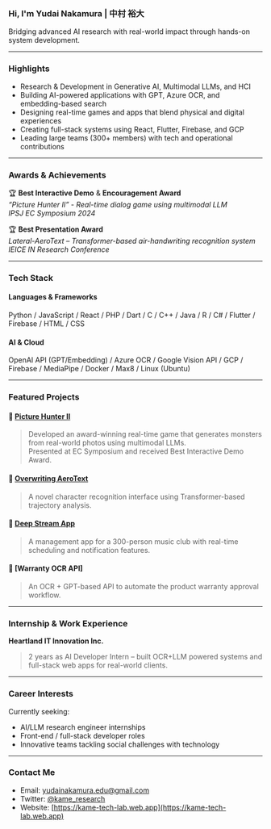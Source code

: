 ### Hi, I'm Yudai Nakamura | 中村 裕大
Bridging advanced AI research with real-world impact through hands-on system development.

---

###  Highlights
-  Research & Development in Generative AI, Multimodal LLMs, and HCI
-  Building AI-powered applications with GPT, Azure OCR, and embedding-based search
-  Designing real-time games and apps that blend physical and digital experiences
-  Creating full-stack systems using React, Flutter, Firebase, and GCP
-  Leading large teams (300+ members) with tech and operational contributions

---

### Awards & Achievements

🏆 **Best Interactive Demo** & **Encouragement Award**  
  *“Picture Hunter II” - Real-time dialog game using multimodal LLM*  
  *IPSJ EC Symposium 2024*

🏆 **Best Presentation Award**  
  *Lateral-AeroText – Transformer-based air-handwriting recognition system*  
  *IEICE IN Research Conference*

---

### Tech Stack

#### Languages & Frameworks  
Python / JavaScript / React / PHP / Dart / C / C++ / Java / R / C# / Flutter / Firebase / HTML / CSS

#### AI & Cloud  
OpenAI API (GPT/Embedding) / Azure OCR / Google Vision API / GCP / Firebase / MediaPipe / Docker / Max8 / Linux (Ubuntu)

---

### Featured Projects

#### 🔗 [Picture Hunter II](https://kame-tech-lab.web.app/project-detail?id=picture-hunter-2)  
> Developed an award-winning real-time game that generates monsters from real-world photos using multimodal LLMs.  
> Presented at EC Symposium and received Best Interactive Demo Award.

#### 🔗 [Overwriting AeroText](https://www.youtube.com/watch?v=B8NKtk1s5Lc)  
> A novel character recognition interface using Transformer-based trajectory analysis.

#### 🔗 [Deep Stream App](https://deep-stream-ksc.web.app/)  
> A management app for a 300-person music club with real-time scheduling and notification features.

#### 🔗 [Warranty OCR API]  
> An OCR + GPT-based API to automate the product warranty approval workflow.

---

### Internship & Work Experience

**Heartland IT Innovation Inc.**  
> 2 years as AI Developer Intern – built OCR+LLM powered systems and full-stack web apps for real-world clients.

---

### Career Interests

Currently seeking:
- AI/LLM research engineer internships
- Front-end / full-stack developer roles
- Innovative teams tackling social challenges with technology

---

### Contact Me

- Email: yudainakamura.edu@gmail.com  
- Twitter: [@kame_research](https://twitter.com/kame_research)  
- Website: [https://kame-tech-lab.web.app](https://kame-tech-lab.web.app)
